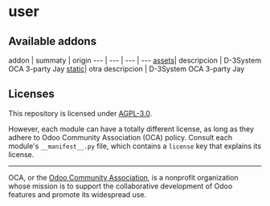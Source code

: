 # user

[//]: # (addons) 

Available addons
----------------
addon | summaty | origin 
--- | --- | --- | ---
[assets](assets/)| descripcion | D-3System OCA 3-party Jay
[static](static/)| otra descripcion | D-3System OCA 3-party Jay

[//]: # (end addons)

## Licenses

This repository is licensed under [AGPL-3.0](LICENSE).

However, each module can have a totally different license, as long as they adhere to Odoo Community Association (OCA)
policy. Consult each module's `__manifest__.py` file, which contains a `license` key
that explains its license.

----
OCA, or the [Odoo Community Association](http://odoo-community.org/), is a nonprofit
organization whose mission is to support the collaborative development of Odoo features
and promote its widespread use.
